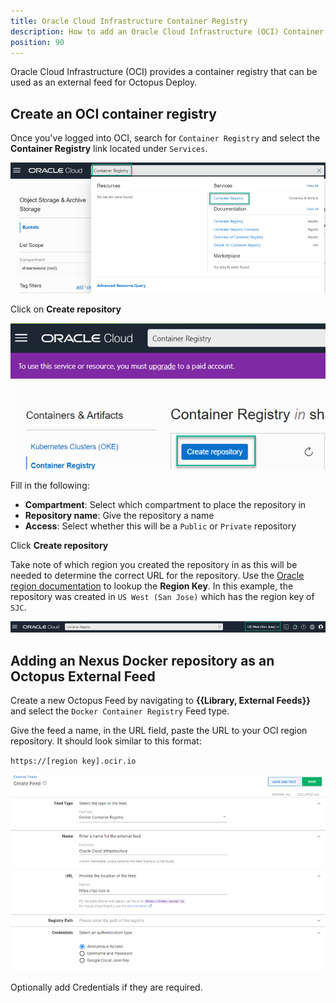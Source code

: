 ```yaml
---
title: Oracle Cloud Infrastructure Container Registry  
description: How to add an Oracle Cloud Infrastructure (OCI) Container Registry as an Octopus feed 
position: 90
---
```


Oracle Cloud Infrastructure (OCI) provides a container registry that can be used as an external feed for Octopus Deploy.

## Create an OCI container registry
Once you've logged into OCI, search for `Container Registry` and select the **Container Registry** link located under `Services`.

![](images/oracle-cloud-infrastructure-container-registry-search.png)

Click on **Create repository**

![](images/oracle-cloud-infrastructure-create-registry.png)

Fill in the following:
- **Compartment**: Select which compartment to place the repository in
- **Repository name**: Give the repository a name
- **Access**: Select whether this will be a `Public` or `Private` repository

Click **Create repository**

Take note of which region you created the repository in as this will be needed to determine the correct URL for the repository.  Use the [Oracle region documentation](https://docs.oracle.com/en-us/iaas/Content/General/Concepts/regions.htm) to lookup the **Region Key**.  In this example, the repository was created in `US West (San Jose)` which has the region key of `SJC`.

![](images/oracle-cloud-infrastructure-region.png)

## Adding an Nexus Docker repository as an Octopus External Feed
Create a new Octopus Feed by navigating to **{{Library, External Feeds}}** and select the `Docker Container Registry` Feed type. 

Give the feed a name, in the URL field, paste the URL to your OCI region repository. It should look similar to this format:

`https://[region key].ocir.io`

![OCI Docker Registry feed](images/oracle-cloud-infrastructure-external-feed.png)

Optionally add Credentials if they are required. 